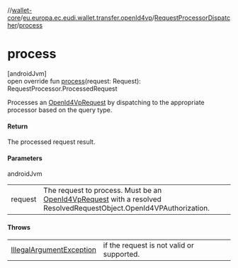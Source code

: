 //[wallet-core](../../../index.md)/[eu.europa.ec.eudi.wallet.transfer.openId4vp](../index.md)/[RequestProcessorDispatcher](index.md)/[process](process.md)

# process

[androidJvm]\
open override fun [process](process.md)(request: Request): RequestProcessor.ProcessedRequest

Processes an [OpenId4VpRequest](../-open-id4-vp-request/index.md) by dispatching to the appropriate processor based on the query type.

#### Return

The processed request result.

#### Parameters

androidJvm

| | |
|---|---|
| request | The request to process. Must be an [OpenId4VpRequest](../-open-id4-vp-request/index.md) with a resolved ResolvedRequestObject.OpenId4VPAuthorization. |

#### Throws

| | |
|---|---|
| [IllegalArgumentException](https://developer.android.com/reference/kotlin/java/lang/IllegalArgumentException.html) | if the request is not valid or supported. |
